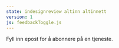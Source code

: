```yaml
---
state: indesignreview altinn altinnett
version: 1
js: feedbackToggle.js
---
```

Fyll inn epost for å abonnere på en tjeneste.
